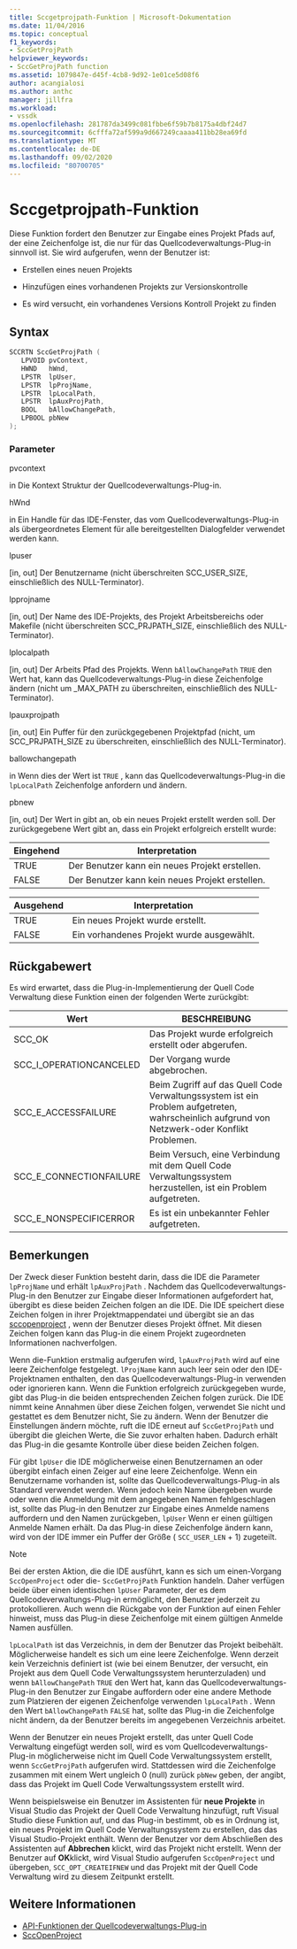 ```yaml
---
title: Sccgetprojpath-Funktion | Microsoft-Dokumentation
ms.date: 11/04/2016
ms.topic: conceptual
f1_keywords:
- SccGetProjPath
helpviewer_keywords:
- SccGetProjPath function
ms.assetid: 1079847e-d45f-4cb8-9d92-1e01ce5d08f6
author: acangialosi
ms.author: anthc
manager: jillfra
ms.workload:
- vssdk
ms.openlocfilehash: 281787da3499c081fbbe6f59b7b8175a4dbf24d7
ms.sourcegitcommit: 6cfffa72af599a9d667249caaaa411bb28ea69fd
ms.translationtype: MT
ms.contentlocale: de-DE
ms.lasthandoff: 09/02/2020
ms.locfileid: "80700705"
---
```

# <a name="sccgetprojpath-function"></a>Sccgetprojpath-Funktion
Diese Funktion fordert den Benutzer zur Eingabe eines Projekt Pfads auf, der eine Zeichenfolge ist, die nur für das Quellcodeverwaltungs-Plug-in sinnvoll ist. Sie wird aufgerufen, wenn der Benutzer ist:

- Erstellen eines neuen Projekts

- Hinzufügen eines vorhandenen Projekts zur Versionskontrolle

- Es wird versucht, ein vorhandenes Versions Kontroll Projekt zu finden

## <a name="syntax"></a>Syntax

```cpp
SCCRTN SccGetProjPath (
   LPVOID pvContext,
   HWND   hWnd,
   LPSTR  lpUser,
   LPSTR  lpProjName,
   LPSTR  lpLocalPath,
   LPSTR  lpAuxProjPath,
   BOOL   bAllowChangePath,
   LPBOOL pbNew
);
```

### <a name="parameters"></a>Parameter
 pvcontext

in Die Kontext Struktur der Quellcodeverwaltungs-Plug-in.

 hWnd

in Ein Handle für das IDE-Fenster, das vom Quellcodeverwaltungs-Plug-in als übergeordnetes Element für alle bereitgestellten Dialogfelder verwendet werden kann.

 lpuser

[in, out] Der Benutzername (nicht überschreiten SCC_USER_SIZE, einschließlich des NULL-Terminator).

 lpprojname

[in, out] Der Name des IDE-Projekts, des Projekt Arbeitsbereichs oder Makefile (nicht überschreiten SCC_PRJPATH_SIZE, einschließlich des NULL-Terminator).

 lplocalpath

[in, out] Der Arbeits Pfad des Projekts. Wenn `bAllowChangePath` `TRUE` den Wert hat, kann das Quellcodeverwaltungs-Plug-in diese Zeichenfolge ändern (nicht um _MAX_PATH zu überschreiten, einschließlich des NULL-Terminator).

 lpauxprojpath

[in, out] Ein Puffer für den zurückgegebenen Projektpfad (nicht, um SCC_PRJPATH_SIZE zu überschreiten, einschließlich des NULL-Terminator).

 ballowchangepath

in Wenn dies der Wert ist `TRUE` , kann das Quellcodeverwaltungs-Plug-in die `lpLocalPath` Zeichenfolge anfordern und ändern.

 pbnew

[in, out] Der Wert in gibt an, ob ein neues Projekt erstellt werden soll. Der zurückgegebene Wert gibt an, dass ein Projekt erfolgreich erstellt wurde:

|Eingehend|Interpretation|
|--------------|--------------------|
|TRUE|Der Benutzer kann ein neues Projekt erstellen.|
|FALSE|Der Benutzer kann kein neues Projekt erstellen.|

|Ausgehend|Interpretation|
|--------------|--------------------|
|TRUE|Ein neues Projekt wurde erstellt.|
|FALSE|Ein vorhandenes Projekt wurde ausgewählt.|

## <a name="return-value"></a>Rückgabewert
 Es wird erwartet, dass die Plug-in-Implementierung der Quell Code Verwaltung diese Funktion einen der folgenden Werte zurückgibt:

|Wert|BESCHREIBUNG|
|-----------|-----------------|
|SCC_OK|Das Projekt wurde erfolgreich erstellt oder abgerufen.|
|SCC_I_OPERATIONCANCELED|Der Vorgang wurde abgebrochen.|
|SCC_E_ACCESSFAILURE|Beim Zugriff auf das Quell Code Verwaltungssystem ist ein Problem aufgetreten, wahrscheinlich aufgrund von Netzwerk-oder Konflikt Problemen.|
|SCC_E_CONNECTIONFAILURE|Beim Versuch, eine Verbindung mit dem Quell Code Verwaltungssystem herzustellen, ist ein Problem aufgetreten.|
|SCC_E_NONSPECIFICERROR|Es ist ein unbekannter Fehler aufgetreten.|

## <a name="remarks"></a>Bemerkungen
 Der Zweck dieser Funktion besteht darin, dass die IDE die Parameter `lpProjName` und erhält `lpAuxProjPath` . Nachdem das Quellcodeverwaltungs-Plug-in den Benutzer zur Eingabe dieser Informationen aufgefordert hat, übergibt es diese beiden Zeichen folgen an die IDE. Die IDE speichert diese Zeichen folgen in ihrer Projektmappendatei und übergibt sie an das [sccopenproject](../extensibility/sccopenproject-function.md) , wenn der Benutzer dieses Projekt öffnet. Mit diesen Zeichen folgen kann das Plug-in die einem Projekt zugeordneten Informationen nachverfolgen.

 Wenn die-Funktion erstmalig aufgerufen wird, `lpAuxProjPath` wird auf eine leere Zeichenfolge festgelegt. `lProjName` kann auch leer sein oder den IDE-Projektnamen enthalten, den das Quellcodeverwaltungs-Plug-in verwenden oder ignorieren kann. Wenn die Funktion erfolgreich zurückgegeben wurde, gibt das Plug-in die beiden entsprechenden Zeichen folgen zurück. Die IDE nimmt keine Annahmen über diese Zeichen folgen, verwendet Sie nicht und gestattet es dem Benutzer nicht, Sie zu ändern. Wenn der Benutzer die Einstellungen ändern möchte, ruft die IDE erneut auf `SccGetProjPath` und übergibt die gleichen Werte, die Sie zuvor erhalten haben. Dadurch erhält das Plug-in die gesamte Kontrolle über diese beiden Zeichen folgen.

 Für gibt `lpUser` die IDE möglicherweise einen Benutzernamen an oder übergibt einfach einen Zeiger auf eine leere Zeichenfolge. Wenn ein Benutzername vorhanden ist, sollte das Quellcodeverwaltungs-Plug-in als Standard verwendet werden. Wenn jedoch kein Name übergeben wurde oder wenn die Anmeldung mit dem angegebenen Namen fehlgeschlagen ist, sollte das Plug-in den Benutzer zur Eingabe eines Anmelde namens auffordern und den Namen zurückgeben, `lpUser` Wenn er einen gültigen Anmelde Namen erhält. Da das Plug-in diese Zeichenfolge ändern kann, wird von der IDE immer ein Puffer der Größe ( `SCC_USER_LEN` + 1) zugeteilt.

> [!NOTE]
> Bei der ersten Aktion, die die IDE ausführt, kann es sich um einen-Vorgang `SccOpenProject` oder die- `SccGetProjPath` Funktion handeln. Daher verfügen beide über einen identischen `lpUser` Parameter, der es dem Quellcodeverwaltungs-Plug-in ermöglicht, den Benutzer jederzeit zu protokollieren. Auch wenn die Rückgabe von der Funktion auf einen Fehler hinweist, muss das Plug-in diese Zeichenfolge mit einem gültigen Anmelde Namen ausfüllen.

 `lpLocalPath` ist das Verzeichnis, in dem der Benutzer das Projekt beibehält. Möglicherweise handelt es sich um eine leere Zeichenfolge. Wenn derzeit kein Verzeichnis definiert ist (wie bei einem Benutzer, der versucht, ein Projekt aus dem Quell Code Verwaltungssystem herunterzuladen) und wenn `bAllowChangePath` `TRUE` den Wert hat, kann das Quellcodeverwaltungs-Plug-in den Benutzer zur Eingabe auffordern oder eine andere Methode zum Platzieren der eigenen Zeichenfolge verwenden `lpLocalPath` . Wenn den Wert `bAllowChangePath` `FALSE` hat, sollte das Plug-in die Zeichenfolge nicht ändern, da der Benutzer bereits im angegebenen Verzeichnis arbeitet.

 Wenn der Benutzer ein neues Projekt erstellt, das unter Quell Code Verwaltung eingefügt werden soll, wird es vom Quellcodeverwaltungs-Plug-in möglicherweise nicht im Quell Code Verwaltungssystem erstellt, wenn `SccGetProjPath` aufgerufen wird. Stattdessen wird die Zeichenfolge zusammen mit einem Wert ungleich 0 (null) zurück `pbNew` geben, der angibt, dass das Projekt im Quell Code Verwaltungssystem erstellt wird.

 Wenn beispielsweise ein Benutzer im Assistenten für **neue Projekte** in Visual Studio das Projekt der Quell Code Verwaltung hinzufügt, ruft Visual Studio diese Funktion auf, und das Plug-in bestimmt, ob es in Ordnung ist, ein neues Projekt im Quell Code Verwaltungssystem zu erstellen, das das Visual Studio-Projekt enthält. Wenn der Benutzer vor dem Abschließen des Assistenten auf **Abbrechen** klickt, wird das Projekt nicht erstellt. Wenn der Benutzer auf **OK**klickt, wird Visual Studio aufgerufen `SccOpenProject` und übergeben, `SCC_OPT_CREATEIFNEW` und das Projekt mit der Quell Code Verwaltung wird zu diesem Zeitpunkt erstellt.

## <a name="see-also"></a>Weitere Informationen
- [API-Funktionen der Quellcodeverwaltungs-Plug-in](../extensibility/source-control-plug-in-api-functions.md)
- [SccOpenProject](../extensibility/sccopenproject-function.md)
